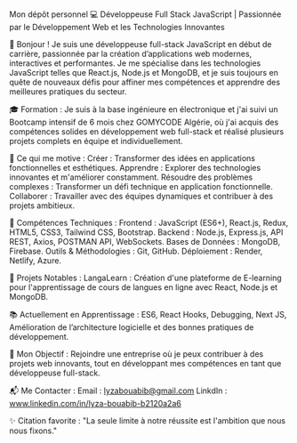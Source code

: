 Mon dépôt personnel 💻 Développeuse Full Stack JavaScript | Passionnée par le Développement Web et les Technologies Innovantes

👋 Bonjour ! Je suis une développeuse full-stack JavaScript en début de carrière, passionnée par la création d’applications web modernes, interactives et performantes. Je me spécialise dans les technologies JavaScript telles que React.js, Node.js et MongoDB, et je suis toujours en quête de nouveaux défis pour affiner mes compétences et apprendre des meilleures pratiques du secteur.

🎓 Formation : Je suis à la base ingénieure en électronique et j'ai suivi un Bootcamp intensif de 6 mois chez GOMYCODE Algérie, où j'ai acquis des compétences solides en développement web full-stack et réalisé plusieurs projets complets en équipe et individuellement.

🌟 Ce qui me motive : 
Créer : Transformer des idées en applications fonctionnelles et esthétiques. 
Apprendre : Explorer des technologies innovantes et m'améliorer constamment. 
Résoudre des problèmes complexes : Transformer un défi technique en application fonctionnelle.
Collaborer : Travailler avec des équipes dynamiques et contribuer à des projets ambitieux. 

🔧 Compétences Techniques :
Frontend : JavaScript (ES6+), React.js, Redux, HTML5, CSS3, Tailwind CSS, Bootstrap.
Backend : Node.js, Express.js, API REST, Axios, POSTMAN API, WebSockets.
Bases de Données : MongoDB, Firebase.
Outils & Méthodologies : Git, GitHub.
Déploiement : Render, Netlify, Azure.

🚀 Projets Notables : 
LangaLearn : Création d'une plateforme de E-learning pour l'apprentissage de cours de langues en ligne avec React, Node.js et MongoDB. 

📚 Actuellement en Apprentissage : ES6, React Hooks, Debugging, Next JS, Amélioration de l’architecture logicielle et des bonnes pratiques de développement. 

🎯 Mon Objectif : Rejoindre une entreprise où je peux contribuer à des projets web innovants, tout en développant mes compétences en tant que développeuse full-stack.

📬 Me Contacter : 
Email : lyzabouabib@gmail.com 
LinkdIn : www.linkedin.com/in/lyza-bouabib-b2120a2a6

✨ Citation favorite : "La seule limite à notre réussite est l'ambition que nous nous fixons."
